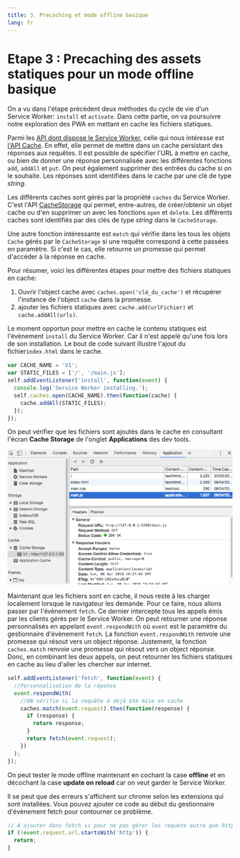 ```yaml
---
title: 3. Precaching et mode offline basique
lang: fr
---
```


# Etape 3 : Precaching des assets statiques pour un mode offline basique

On a vu dans l'étape précédent deux méthodes du cycle de vie d'un Service Worker: `install` et `activate`. Dans cette partie, on va poursuivre notre exploration des PWA en mettant en cache les fichiers statiques.

Parmi les [API dont dispose le Service Worker](https://developer.mozilla.org/en-US/docs/Web/API/Service_Worker_API), celle qui nous intéresse est [l'API Cache](https://developer.mozilla.org/en-US/docs/Web/API/Cache). En effet, elle permet de mettre dans un cache persistant des réponses aux requêtes. Il est possible de spécifier l'URL à mettre en cache, ou bien de donner une réponse personnalisée avec les différentes fonctions `add`, `addAll` et `put`. On peut également supprimer des entrées du cache si on le souhaite. Les réponses sont identifiées dans le cache par une clé de type *string*.

Les différents caches sont gérés par la propriété `caches` du Service Worker. C'est l'API [CacheStorage](https://developer.mozilla.org/en-US/docs/Web/API/CacheStorage) qui permet, entre-autres, de créer/obtenir un objet cache ou d'en supprimer un avec les fonctions `open` et `delete`. Les différents caches sont identifiés par des clés de type *string* dans le `CacheStorage`.

Une autre fonction intéressante est `match` qui vérifie dans les tous les objets `Cache` gérés par le `CacheStorage` si une requête correspond à cette passées en paramètre. Si c'est le cas, elle retourne un promesse qui permet d'accéder à la réponse en cache.

Pour résumer, voici les différentes étapes pour mettre des fichiers statiques en cache:

1.  Ouvrir l'object cache avec `caches.open('clé_du_cache')` et récupérer l'instance de l'object `cache` dans la promesse.
2.  ajouter les fichiers statiques avec `cache.add(urlFichier)` et `cache.addAll(urls)`.

Le moment opportun pour mettre en cache le contenu statiques est l'évènement `install` du Service Worker. Car il n'est appelé qu'une fois lors de son installation. Le bout de code suivant illustre l'ajout du fichier`index.html` dans le cache.

```js
var CACHE_NAME = 'V1';
var STATIC_FILES = ['/', '/main.js'];
self.addEventListener('install', function(event) {
  console.log('Service Worker installing.');
  self.caches.open(CACHE_NAME).then(function(cache) {
    cache.addAll(STATIC_FILES);
  });
});
```

On peut vérifier que les fichiers sont ajoutés dans le cache en consultant l'écran **Cache Storage** de l'onglet **Applications** des dev tools.

![Cache storage](./readme_assets/cache_storage.png 'Service Worker en attente')

Maintenant que les fichiers sont en cache, il nous reste à les charger localement lorsque le navigateur les demande. Pour ce faire, nous allons passer par l'évènement `fetch`. Ce dernier intercepte tous les appels émis par les clients gérés per le Service Worker. On peut retourner une réponse personnalisés en appelant `event.respondWith` où `event` est le paramètre du gestionnaire d'évènement `fetch`. La fonction `event.respondWith` renvoie une promesse qui résout vers un object réponse. Justement, la fonction `caches.match` renvoie une promesse qui résout vers un object réponse. Donc, en combinant les deux appels, on peut retourner les fichiers statiques en cache au lieu d'aller les chercher sur internet.

```js
self.addEventListener('fetch', function(event) {
  //Personnalisation de la réponse
  event.respondWith(
    //ON vérifie si la requête a déjà été mise en cache
    caches.match(event.request).then(function(response) {
      if (response) {
        return response;
      }
      return fetch(event.request);
    })
  );
});
```

On peut tester le mode offline maintenant en cochant la case **offline** et en décochant la case **update on reload** car on veut garder le Service Worker.

Il se peut que des erreurs s'affichent sur chrome selon les extensions qui sont installées. Vous pouvez ajouter ce code au début du gestionnaire d'évènement fetch pour contourner ce problème.

```js
// A ajouter dans fetch si pour ne pas gérer les requete autre que http
if (!event.request.url.startsWith('http')) {
  return;
}
```

